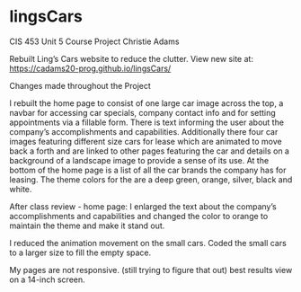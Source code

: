 # lingsCars
CIS 453 Unit 5 Course Project Christie Adams

Rebuilt Ling’s Cars website to reduce the clutter. View new site at: https://cadams20-prog.github.io/lingsCars/

Changes made throughout the Project

I rebuilt the home page to consist of one large car image across the top, a navbar for accessing car specials, company contact info and for setting appointments via a fillable form. There is text informing the user about the company’s accomplishments and capabilities. Additionally there four car images featuring different size cars for lease which are animated to move back a forth and are linked to other pages featuring the car and details on a background of a landscape image to provide a sense of its use. At the bottom of the home page is a list of all the car brands the company has for leasing. The theme colors for the are a deep green, orange, silver, black and white.

After class review - home page: I enlarged the text about the company’s accomplishments and capabilities and changed the color to orange to maintain the theme and make it stand out.

I reduced the animation movement on the small cars. Coded the small cars to a larger size to fill the empty space.

My pages are not responsive. (still trying to figure that out) best results view on a 14-inch screen.

